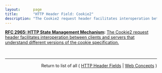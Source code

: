 ```yaml
---
layout:      page
title:       "HTTP Header Field: Cookie2"
description: "The Cookie2 request header facilitates interoperation between clients and servers that understand different versions of the cookie specification."
---
```


**[RFC 2965: HTTP State Management Mechanism](/specs/IETF/RFC/2965 "This document specifies a way to create a stateful session with Hypertext Transfer Protocol (HTTP) requests and responses. It describes three new headers, Cookie, Cookie2, and Set-Cookie2, which carry state information between participating origin servers and user agents. The method described here differs from Netscape's Cookie proposal [Netscape], but it can interoperate with HTTP/1.0 user agents that use Netscape's method."):** [The Cookie2 request header facilitates interoperation between clients and servers that understand different versions of the cookie specification.](http://tools.ietf.org/html/rfc2965#section-3.3 "Read documentation for HTTP Header Field &#34;Cookie2&#34;")

<br/>
<hr/>

<p style="text-align: right">Return to list of all ( <a href="../http-headers">HTTP Header Fields</a> | <a href="../">Web Concepts</a> )</p>